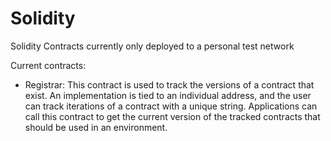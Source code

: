 # Solidity
Solidity Contracts currently only deployed to a personal test network

Current contracts:
- Registrar:
	This contract is used to track the versions of a contract that exist. An implementation is tied to an individual address, and the user can track iterations of a contract with a unique string. Applications can call this contract to get the current version of the tracked contracts that should be used in an environment. 
